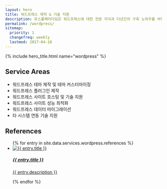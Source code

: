 ```yaml
---
layout: hero
title: 워드프레스 제작 & 기술 지원
description: 유스풀패러다임은 워드프레스에 대한 전문 지식과 다년간의 구축 노하우를 바탕으로 프리미엄 워드프레스 서비스를 제공합니다.
permalink: /wordpress/
sitemap:
  priority: 1
  changefreq: weekly
  lastmod: 2017-04-18
---
```


{% include hero_title.html name="wordpress" %}

<div class="page-header">
  <h2>Service Areas</h2>
</div>

* 워드프레스 테마 제작 및 테마 커스터마이징
* 워드프레스 플러그인 제작
* 워드프레스 사이트 호스팅 및 기술 지원
* 워드프레스 사이트 성능 최적화
* 워드프레스 데이터 마이그레이션
* 타 시스템 연동 기술 지원

<div class="page-header">
  <h2>References</h2>
</div>

<ul id="wordpress-references" class="wordpress references block-grid-xs-2 block-grid-sm-3 block-grid-md-2">
{% for entry in site.data.services.wordpress.references %}
  <li class="item item--{{ forloop.index }}">
    <a href="{{ entry.url }}" class="item__content" target="_blank">
      <div class="thumbnail"><img src="{{ entry.screenshot }}" alt="{{ entry.title }}"></div>
      <h5 class="title">{{ entry.title }}</h5>
      <p class="description">{{ entry.description }}</p>
    </a>
  </li>
{% endfor %}
</ul>
